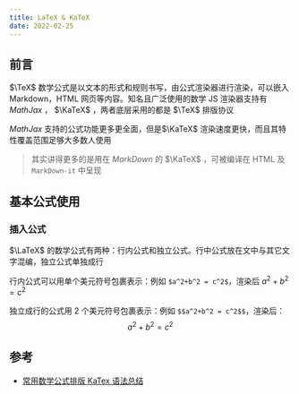 ```yaml
---
title: LaTeX & KaTeX
date: 2022-02-25
---
```


## 前言

$\TeX$ 数学公式是以文本的形式和规则书写，由公式渲染器进行渲染，可以嵌入 Markdown，HTML 网页等内容。知名且广泛使用的数学 JS 渲染器支持有 $MathJax$ ， $\KaTeX$ ，两者底层采用的都是 $\TeX$ 排版协议

$MathJax$ 支持的公式功能更多更全面，但是$\KaTeX$ 渲染速度更快，而且其特性覆盖范围足够大多数人使用

> 其实讲得更多的是用在 $MarkDown$ 的 $\KaTeX$ ，可被编译在 HTML 及 `MarkDown-it` 中呈现

## 基本公式使用

### 插入公式

$\LaTeX$ 的数学公式有两种：行内公式和独立公式。行中公式放在文中与其它文字混编，独立公式单独成行

行内公式可以用单个美元符号包裹表示：例如 `$a^2+b^2 = c^2$`，渲染后 $a^2+b^2 = c^2$

独立成行的公式用 2 个美元符号包裹表示：例如 `$$a^2+b^2 = c^2$$`，渲染后：
$$a^2+b^2 = c^2$$

## 参考

- [常用数学公式排版 KaTex 语法总结](https://kissingfire123.github.io/2022/02/18_%E6%95%B0%E5%AD%A6%E5%85%AC%E5%BC%8Fkatex%E5%B8%B8%E7%94%A8%E8%AF%AD%E6%B3%95%E6%80%BB%E7%BB%93/)
